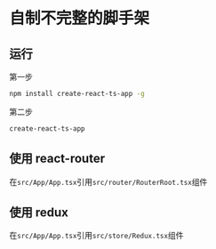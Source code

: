 # 自制不完整的脚手架

## 运行

第一步

```bash
npm install create-react-ts-app -g
```

第二步

```bash
create-react-ts-app
```

## 使用 react-router

在`src/App/App.tsx`引用`src/router/RouterRoot.tsx`组件

## 使用 redux

在`src/App/App.tsx`引用`src/store/Redux.tsx`组件

